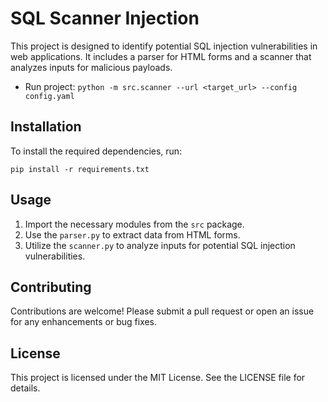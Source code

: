 # SQL Scanner Injection

This project is designed to identify potential SQL injection vulnerabilities in web applications. It includes a parser for HTML forms and a scanner that analyzes inputs for malicious payloads.
- Run project: `python -m src.scanner --url <target_url> --config config.yaml`
## Installation

To install the required dependencies, run:

```
pip install -r requirements.txt
```

## Usage

1. Import the necessary modules from the `src` package.
2. Use the `parser.py` to extract data from HTML forms.
3. Utilize the `scanner.py` to analyze inputs for potential SQL injection vulnerabilities.

## Contributing

Contributions are welcome! Please submit a pull request or open an issue for any enhancements or bug fixes.

## License

This project is licensed under the MIT License. See the LICENSE file for details.